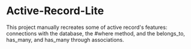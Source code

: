 # Active-Record-Lite

This project manually recreates some of active record's features: connections with the database, the #where method, and the belongs_to, has_many, and has_many through associations.
